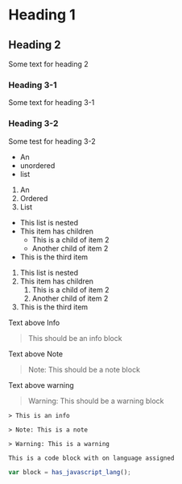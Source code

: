 # Heading 1

## Heading 2

Some text for heading 2

### Heading 3-1

Some text for heading 3-1

### Heading 3-2

Some test for heading 3-2

* An
* unordered
* list

1. An
2. Ordered
3. List

* This list is nested
* This item has children
  * This is a child of item 2
  * Another child of item 2
* This is the third item
  
1. This list is nested
2. This item has children
   1. This is a child of item 2
   2. Another child of item 2
3. This is the third item

Text above Info

> This should be an info block

Text above Note

> Note: This should be a note block

Text above warning

> Warning: This should be a warning block

```less
> This is an info
```

```less
> Note: This is a note
```

```less
> Warning: This is a warning
```

```
This is a code block with on language assigned

```

```javascript
var block = has_javascript_lang();
```
